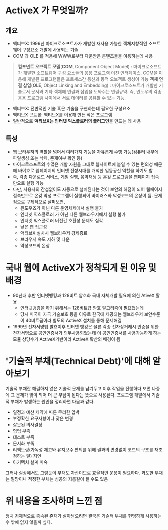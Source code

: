 # ActiveX 가 무엇일까?

## 개요
- 엑티브X: 1996년 마이크로소프트사가 개발한 재사용 가능한 객체지향적인 소프트웨어 구성요소 개발에 사용되는 기술
- COM 과 OLE 를 적용해 WWW로부터 다운받은 콘텐츠들을 이용하는데 사용
> **컴포넌트 오브젝트 모델**(**COM**, Component Object Model) : 마이크로소프트가 개발한 소프트웨어 구성 요소들의 응용 프로그램 이진 인터페이스. COM을 이용해 개발된 프로그램들은 프로세스간 통신과 동적 오브젝트 생성이 가능 
> **객체 연결 삽입**(**OLE**, Object Linking and Embedding) : 마이크로소프트가 개발한 기술로서 문서와 기타 객체에 연결과 삽입을 도와주는 연결규약. 즉, 윈도우의 각종 응용 프로그램 사이에서 서로 데이터를 공유할 수 있는 기능.
- 액티브X: 전반적인 기술 혹은 기술을 구현하는데 필요한 구성요소
- 액티브X 콘트롤: 액티브X를 이용해 만든 작은 프로그램
- 일반적으로 **액티브X는 인터넷 익스플로러의 플러그인**을 만드는 데 사용

## 특성
- 웹 브라우저의 역할을 넘어서 여러가지 기능을 자유롭게 수행 가능(컴퓨터 내부에 파일생성 또는 삭제, 존재여부 확인 등)
- 마이크로소프트의 수많은 개발 자원을 그대로 웹사이트에 붙일 수 있는 편의성 때문에 바야흐로 웹페이지의 인터넷 전성시대를 개척한 일등공신 역할을 하기도 함
- 즉, 각종 다운로드 서비스, 게임 실행, 음악재생 등 온갖 프로그램을 웹페이지 접속만으로 실행 가능
- 다만, 사용자의 간섭없이도 자동으로 설치된다는 것이 보안의 허점이 되어 웹페이지 접속만으로 온갖 악성 프로그램이 실행되어 바이러스와 악성코드의 온상이 됨. 문제점으로 구체적으로 살펴보면,
	- 윈도우즈가 아닌 다른 운영체제에서 실행 불가
	- 인터넷 익스플로러 가 아닌 다른 웹브라우저에서 실행 불가
	- 인터넷 익스플로러 버전간 호환성 문제도 심각
	- 낮은 웹 접근성
	- 액티브X 설치시 웹브라우저 강제종료
	- 브라우저 속도 저하 및 다운
	- 악성코드의 온상

# 국내 웹에 ActiveX가 정착되게 된 이유 및 배경

- 90년대 후반 인터넷뱅킹과 128비트 암호화 국내 자체개발 필요에 의한 AtiveX 활용
	- 인터넷뱅킹을 하기 위해서는 128비트급 암호 알고리즘이 필요했는데
	- 당시 미국이 자국 기술보호 등을 이유로 한국에 제공되는 웹브라우저 보안수준이 40비트급이라 별도의 ActiveX 설치를 통해 문제해결
- 1999년 전자서명법 발효이후 인터넷 뱅킹은 물론 각종 전자상거래시 인증을 위한 전자서명으로 공인인증서가 의무사용되었는데 이 공인인증서를 사용가능하게 하는 모듈 상당수가 ActiveX기반이라 ActiveX 확산의 배경이 됨

# '기술적 부채(Technical Debt)'에 대해 알아보기

기술적 부채란 해결하지 않은 기술적 문제를 남겨두고 이후 작업을 진행하다 보면 나중에 그 문제가 빚이 되어 더 큰 부담이 된다는 뜻으로 사용된다. 프로그램 개발에서 기술적 부채가 발생하는 원인을 정리하면 다음과 같다.

- 일정과 예산 제약에 따른 무리한 압박
- 부정확한 요구사항이나 잦은 변경
- 잘못된 의사결정
- 협업 부족
- 테스트 부족
- 문서화 부족
- 리팩토링(가독성 제고와 유지보수 편의를 위해 결과의 변경없이 코드의 구조를 재조정하는 일) 지연
- 아키텍처 설계 미숙

그러나 실상에서도 그렇듯이 부채도 자산이므로 효율적인 운용이 필요하다. 과도한 부채는 필망이나 적정한 부채는 성공의 지름길이 될 수도 있음

# 위 내용을 조사하며 느낀 점

정치 경제적으로 종속된 존재가 살아남으려면 결국은 기술적 부채를 현명하게 사용하는 수 밖에 없지 않을까 싶다.